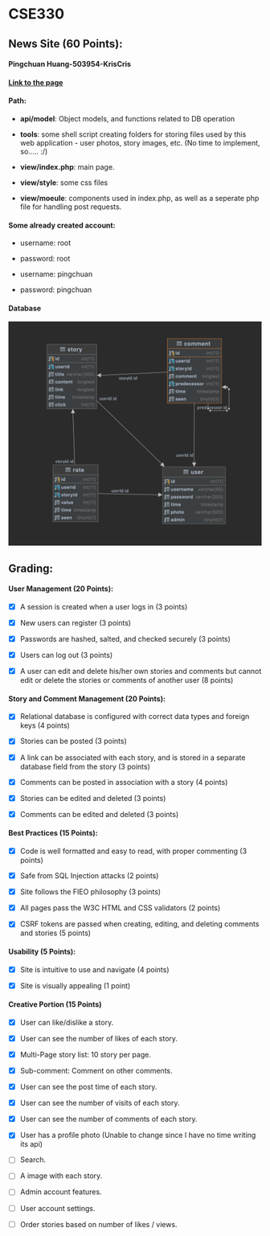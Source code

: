 # CSE330

## News Site (60 Points):

#### Pingchuan Huang-503954-KrisCris

#### [Link to the page](http://ec2-18-117-87-53.us-east-2.compute.amazonaws.com/~connlost/module3-group-503954/view/)


#### Path:

- **api/model**: Object models, and functions related to DB operation

- **tools**: some shell script creating folders for storing files used by this web application - user photos, story images, etc. (No time to implement, so..... :/)
- **view/index.php**: main page.
- **view/style**: some css files
- **view/moeule**: components used in index.php, as well as a seperate php file for handling post requests.


#### Some already created account:
- username: root 
- password: root

- username: pingchuan
- password: pingchuan

#### Database
![DB](db.png)

## Grading:

#### User Management (20 Points):

- [x] A session is created when a user logs in (3 points)
- [x] New users can register (3 points)
- [x] Passwords are hashed, salted, and checked securely (3 points)
- [x] Users can log out (3 points)
- [x] A user can edit and delete his/her own stories and comments but cannot edit or delete the stories or comments of another user (8 points)



#### Story and Comment Management (20 Points):

- [x] Relational database is configured with correct data types and foreign keys (4 points)
- [x] Stories can be posted (3 points)
- [x] A link can be associated with each story, and is stored in a separate database field from the story (3 points)
- [x] Comments can be posted in association with a story (4 points)
- [x] Stories can be edited and deleted (3 points)
- [x] Comments can be edited and deleted (3 points)



#### Best Practices (15 Points):

- [x] Code is well formatted and easy to read, with proper commenting (3 points)
- [x] Safe from SQL Injection attacks (2 points)
- [x] Site follows the FIEO philosophy (3 points)
- [x] All pages pass the W3C HTML and CSS validators (2 points)
- [x] CSRF tokens are passed when creating, editing, and deleting comments and stories (5 points)



#### Usability (5 Points):

- [x] Site is intuitive to use and navigate (4 points)
- [x] Site is visually appealing (1 point)


#### Creative Portion (15 Points)

- [x] User can like/dislike a story.
- [x] User can see the number of likes of each story.
- [x] Multi-Page story list: 10 story per page.
- [x] Sub-comment: Comment on other comments.
- [x] User can see the post time of each story.
- [x] User can see the number of visits of each story.
- [x] User can see the number of comments of each story.
- [x] User has a profile photo (Unable to change since I have no time writing its api) 
- [ ] Search.
- [ ] A image with each story.
- [ ] Admin account features.
- [ ] User account settings.
- [ ] Order stories based on number of likes / views.
 